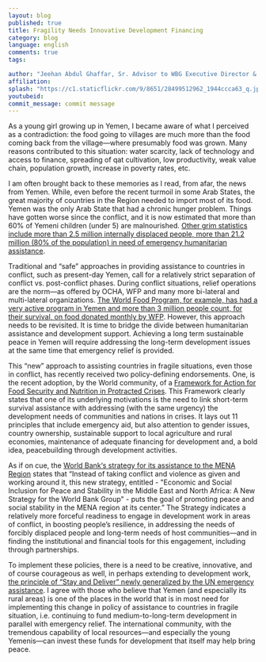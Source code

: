 ```yaml
---
layout: blog
published: true
title: Fragility Needs Innovative Development Financing
category: blog
language: english
comments: true
tags: 

author: "Jeehan Abdul Ghaffar, Sr. Advisor to WBG Executive Director & MNA Regional Rep of GAFSP Steering Committee"
affiliation: 
splash: "https://c1.staticflickr.com/9/8651/28499512962_1944ccca63_q.jpg"
youtubeid: 
commit_message: commit message
---
```

As a young girl growing up in Yemen, I became aware of what I perceived as a contradiction: the food going to villages are much more than the food coming back from the village—where presumably food was grown. Many reasons contributed to this situation: water scarcity, lack of technology and access to finance, spreading of qat cultivation, low productivity, weak value chain, population growth, increase in poverty rates, etc. 

I am often brought back to these memories as I read, from afar, the news from Yemen.  While, even before the recent turmoil in some Arab States, the great majority of countries in the Region needed to import most of its food. Yemen was the only Arab State that had a chronic hunger problem.  Things have gotten worse since the conflict, and it is now estimated that more than 60% of Yemeni children (under 5) are malnourished.  [Other grim statistics include more than 2.5 million internally displaced people, more than 21.2 million (80% of the population) in need of emergency humanitarian assistance](http://www.worldbank.org/en/country/yemen/publication/economic-outlook-spring-2016).

Traditional and “safe” approaches in providing assistance to countries in conflict, such as present-day Yemen, call for a relatively strict separation of conflict vs. post-conflict phases.  During conflict situations, relief operations are the norm—as offered by OCHA, WFP and many more bi-lateral and multi-lateral organizations.  [The World Food Program, for example, has had a very active program in Yemen and more than 3 million people count, for their survival, on food donated monthly by WFP](https://www.wfp.org/countries/yemen).  However, this approach needs to be revisited. It is time to bridge the divide between humanitarian assistance and development support.  Achieving a long term sustainable peace in Yemen will require addressing the long-term development issues at the same time that emergency relief is provided.

 This “new” approach to assisting countries in fragile situations, even those in conflict, has recently received two policy-defining endorsements.  One, is the recent adoption, by the World community, of a [Framework for Action for Food Security and Nutrition in Protracted Crises](http://www.fao.org/3/a-mo194e.pdf).  This Framework clearly states that one of its underlying motivations is the need to link short-term survival assistance with addressing (with the same urgency) the development needs of communities and nations in crises.  It lays out 11 principles that include emergency aid, but also attention to gender issues, country ownership, sustainable support to local agriculture and rural economies, maintenance of adequate financing for development and, a bold idea, peacebuilding through development activities.

As if on cue, the [World Bank‘s strategy for its assistance to the MENA Region](http://www.worldbank.org/en/region/mena/overview#2) states that  “Instead of taking conflict and violence as given and working around it, this new strategy, entitled - "Economic and Social Inclusion for Peace and Stability in the Middle East and North Africa: A New Strategy for the World Bank Group" - puts the goal of promoting peace and social stability in the MENA region at its center.”  The Strategy indicates a relatively more forceful readiness to engage in development work in areas of conflict, in boosting people’s resilience, in addressing the needs of forcibly displaced people and long-term needs of host communities—and in finding the institutional and financial tools for this engagement, including through partnerships.

To implement these policies, there is a need to be creative, innovative, and of course courageous as well, in perhaps extending to development work, [the principle of “Stay and Deliver” newly generalized by the UN emergency assistance](https://docs.unocha.org/sites/dms/Documents/Stay_and_Deliver.pdf).  I agree with those who believe that Yemen (and especially its rural areas) is one of the places in the world that is in most need for implementing this change in policy of assistance to countries in fragile situation, i.e. continuing to fund medium-to-long-term development in parallel with emergency relief.  The international community, with the tremendous capability of local resources—and especially the young Yemenis—can invest these funds for development that itself may help bring peace.